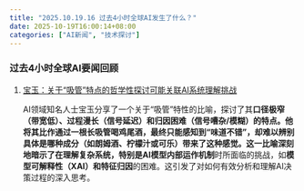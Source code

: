 ```yaml
---
title: "2025.10.19.16 过去4小时全球AI发生了什么？"
date: 2025-10-19T16:00:14+08:00
categories: ["AI新闻", "技术探讨"]
---
```


### 过去4小时全球AI要闻回顾

1.  [宝玉：关于“吸管”特点的哲学性探讨可能关联AI系统理解挑战](https://x.com/dotey/status/1979773155452584027)

    AI领域知名人士宝玉分享了一个关于“吸管”特性的比喻，探讨了其**口径极窄（带宽低）、过程漫长（信号延迟）**和**归因困难（信号嘈杂/模糊）**的特点。他将其比作通过一根长吸管喝鸡尾酒，最终只能感知到“味道不错”，却难以辨别具体是哪种成分（如朗姆酒、柠檬汁或可乐）带来了这种感觉。这一比喻深刻地暗示了在理解复杂系统，特别是**AI模型内部运作机制**时所面临的挑战，如**模型可解释性（XAI）**和**特征归因**的困难。这引发了对如何有效分析和理解AI决策过程的深入思考。